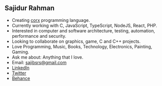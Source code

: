 ## Sajidur Rahman
- Creating [corx](https://github.com/sajibsrs/corx-lang) programming language.
- Currently working with C, JavaScript, TypeScript, NodeJS, React, PHP.
- Interested in computer and software architecture, testing, automation, performance and security.
- Looking to collaborate on graphics, game, C and C++ projects.
- Love Programming, Music, Books, Technology, Electronics, Painting, Gaming.
- Ask me about: Anything that I love.
- Email: sajibsrs@gmail.com
- [LinkedIn](https://www.linkedin.com/in/sajibsrs)
- [Twitter](https://twitter.com/sajibsrs)
- [Behance](https://www.behance.net/sajibsrs)
